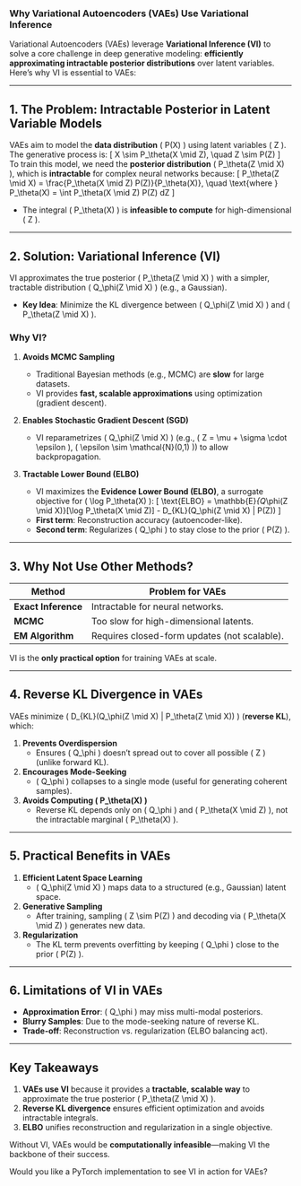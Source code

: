 ### **Why Variational Autoencoders (VAEs) Use Variational Inference**

Variational Autoencoders (VAEs) leverage **Variational Inference (VI)** to solve a core challenge in deep generative modeling: **efficiently approximating intractable posterior distributions** over latent variables. Here’s why VI is essential to VAEs:

---

## **1. The Problem: Intractable Posterior in Latent Variable Models**
VAEs aim to model the **data distribution** \( P(X) \) using latent variables \( Z \). The generative process is:
\[
X \sim P_\theta(X \mid Z), \quad Z \sim P(Z)
\]
To train this model, we need the **posterior distribution** \( P_\theta(Z \mid X) \), which is **intractable** for complex neural networks because:
\[
P_\theta(Z \mid X) = \frac{P_\theta(X \mid Z) P(Z)}{P_\theta(X)}, \quad \text{where } P_\theta(X) = \int P_\theta(X \mid Z) P(Z) dZ
\]
- The integral \( P_\theta(X) \) is **infeasible to compute** for high-dimensional \( Z \).

---

## **2. Solution: Variational Inference (VI)**
VI approximates the true posterior \( P_\theta(Z \mid X) \) with a simpler, tractable distribution \( Q_\phi(Z \mid X) \) (e.g., a Gaussian).  
- **Key Idea**: Minimize the KL divergence between \( Q_\phi(Z \mid X) \) and \( P_\theta(Z \mid X) \).

### **Why VI?**
1. **Avoids MCMC Sampling**  
   - Traditional Bayesian methods (e.g., MCMC) are **slow** for large datasets.  
   - VI provides **fast, scalable approximations** using optimization (gradient descent).  

2. **Enables Stochastic Gradient Descent (SGD)**  
   - VI reparametrizes \( Q_\phi(Z \mid X) \) (e.g., \( Z = \mu + \sigma \cdot \epsilon \), \( \epsilon \sim \mathcal{N}(0,1) \)) to allow backpropagation.  

3. **Tractable Lower Bound (ELBO)**  
   - VI maximizes the **Evidence Lower Bound (ELBO)**, a surrogate objective for \( \log P_\theta(X) \):
     \[
     \text{ELBO} = \mathbb{E}_{Q_\phi(Z \mid X)}[\log P_\theta(X \mid Z)] - D_{KL}(Q_\phi(Z \mid X) \| P(Z))
     \]
   - **First term**: Reconstruction accuracy (autoencoder-like).  
   - **Second term**: Regularizes \( Q_\phi \) to stay close to the prior \( P(Z) \).

---

## **3. Why Not Use Other Methods?**
| Method               | Problem for VAEs                          |
|----------------------|------------------------------------------|
| **Exact Inference**  | Intractable for neural networks.         |
| **MCMC**             | Too slow for high-dimensional latents.   |
| **EM Algorithm**     | Requires closed-form updates (not scalable). |

VI is the **only practical option** for training VAEs at scale.

---

## **4. Reverse KL Divergence in VAEs**
VAEs minimize \( D_{KL}(Q_\phi(Z \mid X) \| P_\theta(Z \mid X)) \) (**reverse KL**), which:
1. **Prevents Overdispersion**  
   - Ensures \( Q_\phi \) doesn’t spread out to cover all possible \( Z \) (unlike forward KL).  
2. **Encourages Mode-Seeking**  
   - \( Q_\phi \) collapses to a single mode (useful for generating coherent samples).  
3. **Avoids Computing \( P_\theta(X) \)**  
   - Reverse KL depends only on \( Q_\phi \) and \( P_\theta(X \mid Z) \), not the intractable marginal \( P_\theta(X) \).

---

## **5. Practical Benefits in VAEs**
1. **Efficient Latent Space Learning**  
   - \( Q_\phi(Z \mid X) \) maps data to a structured (e.g., Gaussian) latent space.  
2. **Generative Sampling**  
   - After training, sampling \( Z \sim P(Z) \) and decoding via \( P_\theta(X \mid Z) \) generates new data.  
3. **Regularization**  
   - The KL term prevents overfitting by keeping \( Q_\phi \) close to the prior \( P(Z) \).

---

## **6. Limitations of VI in VAEs**
- **Approximation Error**: \( Q_\phi \) may miss multi-modal posteriors.  
- **Blurry Samples**: Due to the mode-seeking nature of reverse KL.  
- **Trade-off**: Reconstruction vs. regularization (ELBO balancing act).

---

## **Key Takeaways**
1. **VAEs use VI** because it provides a **tractable, scalable way** to approximate the true posterior \( P_\theta(Z \mid X) \).  
2. **Reverse KL divergence** ensures efficient optimization and avoids intractable integrals.  
3. **ELBO** unifies reconstruction and regularization in a single objective.  

Without VI, VAEs would be **computationally infeasible**—making VI the backbone of their success.  

Would you like a PyTorch implementation to see VI in action for VAEs?